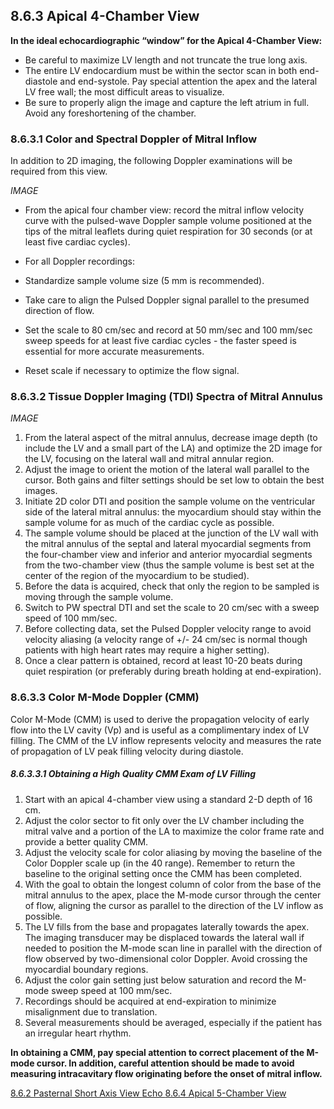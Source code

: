 ## 8.6.3 Apical 4-Chamber View

**In the ideal echocardiographic “window” for the Apical 4-Chamber View:**

* Be careful to maximize LV length and not truncate the true long axis.
* The entire LV endocardium must be within the sector scan in both end-diastole and end-systole. Pay special attention the apex and the lateral LV free wall; the most difficult areas to visualize.
* Be sure to properly align the image and capture the left atrium in full. Avoid any foreshortening of the chamber.

### 8.6.3.1 Color and Spectral Doppler of Mitral Inflow

In addition to 2D imaging, the following Doppler examinations will be required from this view.

_IMAGE_

* From the apical four chamber view: record the mitral inflow velocity curve with the pulsed-wave Doppler sample volume positioned at the tips of the mitral leaflets during quiet respiration for 30 seconds (or at least five cardiac cycles).
* For all Doppler recordings:

 * Standardize sample volume size (5 mm is recommended).
 * Take care to align the Pulsed Doppler signal parallel to the presumed direction of flow.
 * Set the scale to 80 cm/sec and record at 50 mm/sec and 100 mm/sec sweep speeds for at least five cardiac cycles - the faster speed is essential for more accurate measurements.
 * Reset scale if necessary to optimize the flow signal.

### 8.6.3.2 Tissue Doppler Imaging (TDI) Spectra of Mitral Annulus

_IMAGE_

1. From the lateral aspect of the mitral annulus, decrease image depth (to include the LV and a small part of the LA) and optimize the 2D image for the LV, focusing on the lateral wall and mitral annular region.
2. Adjust the image to orient the motion of the lateral wall parallel to the cursor. Both gains and filter settings should be set low to obtain the best images.
3. Initiate 2D color DTI and position the sample volume on the ventricular side of the lateral mitral annulus: the myocardium should stay within the sample volume for as much of the cardiac cycle as possible.
4. The sample volume should be placed at the junction of the LV wall with the mitral annulus of the septal and lateral myocardial segments from the four-chamber view and inferior and anterior myocardial segments from the two-chamber view (thus the sample volume is best set at the center of the region of the myocardium to be studied).
5. Before the data is acquired, check that only the region to be sampled is moving through the sample volume.
6. Switch to PW spectral DTI and set the scale to 20 cm/sec with a sweep speed of 100 mm/sec.
7. Before collecting data, set the Pulsed Doppler velocity range to avoid velocity aliasing (a velocity range of +/- 24 cm/sec is normal though patients with high heart rates may require a higher setting).
8. Once a clear pattern is obtained, record at least 10-20 beats during quiet respiration (or preferably during breath holding at end-expiration).

### 8.6.3.3 Color M-Mode Doppler (CMM)

Color M-Mode (CMM) is used to derive the propagation velocity of early flow into the LV cavity (Vp) and is useful as a complimentary index of LV filling.  The CMM of the LV inflow represents velocity and measures the rate of propagation of LV peak filling velocity during diastole.

##### 8.6.3.3.1 Obtaining a High Quality CMM Exam of LV Filling

1. Start with an apical 4-chamber view using a standard 2-D depth of 16 cm.
2. Adjust the color sector to fit only over the LV chamber including the mitral valve and a portion of the LA to maximize the color frame rate and provide a better quality CMM.
3. Adjust the velocity scale for color aliasing by moving the baseline of the Color Doppler scale up (in the 40 range). Remember to return the baseline to the original setting once the CMM has been completed.
4. With the goal to obtain the longest column of color from the base of the mitral annulus to the apex, place the M-mode cursor through the center of flow, aligning the cursor as parallel to the direction of the LV inflow as possible.
5. The LV fills from the base and propagates laterally towards the apex.  The imaging transducer may be displaced towards the lateral wall if needed to position the M-mode scan line in parallel with the direction of flow observed by two-dimensional color Doppler.  Avoid crossing the myocardial boundary regions.
6. Adjust the color gain setting just below saturation and record the M-mode sweep speed at 100 mm/sec.
7. Recordings should be acquired at end-expiration to minimize misalignment due to translation.
8. Several measurements should be averaged, especially if the patient has an irregular heart rhythm.

**In obtaining a CMM, pay special attention to correct placement of the M-mode cursor. In addition, careful attention should be made to avoid measuring intracavitary flow originating before the onset of mitral inflow.**


<div class="center">
<div class="btn-group">
  <a href=":pages_path:/manuals/echo/8-06-02-pasternal-short-axis-view.md" class="btn btn-default">
    <span class="glyphicon glyphicon-chevron-left"></span>
    8.6.2 Pasternal Short Axis View
  </a>

  <a href=":pages_path:/manuals/echo" class="btn btn-default">
    <span class="glyphicon glyphicon-chevron-up"></span>
    Echo
  </a>

  <a href=":pages_path:/manuals/echo/8-06-04-apical-5-chamber-view.md" class="btn btn-success">
    8.6.4 Apical 5-Chamber View
    <span class="glyphicon glyphicon-chevron-right"></span>
  </a>
</div>
</div>
